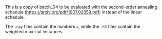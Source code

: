 This is a copy of batch_04 to be evaluated with the second-order annealing schedule (https://arxiv.org/pdf/1907.02359.pdf) instead of the linear schedule.

The `.npy` files contain the numbers `a`, while the `.h5` files contain the weighted max-cut instances.
